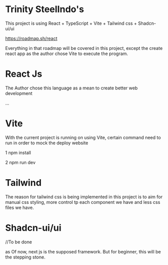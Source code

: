 # Trinity SteelIndo's

This project is using React + TypeScript + Vite + Tailwind css + Shadcn-ui/ui


https://roadmap.sh/react

Everything in that roadmap will be covered in this project, except the create react app as the author chose Vite to execute the program.

# React Js

The Author chose this language as a mean to create better web development

...


# Vite

With the current project is running on using Vite, certain command need to run in order to mock the deploy website

1 npm install

2 npm run dev

# Tailwind 

The reason for tailwind css is being implemented in this project is to aim for manual css styling, more control tp each component we have and less css files we have.

# Shadcn-ui/ui

//To be done


as Of now, next js is the supposed framework. But for beginner, this will be the stepping stone.
